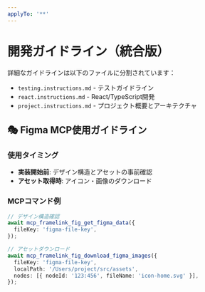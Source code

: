 ```yaml
---
applyTo: '**'
---
```


# 開発ガイドライン（統合版）

詳細なガイドラインは以下のファイルに分割されています：

- `testing.instructions.md` - テストガイドライン
- `react.instructions.md` - React/TypeScript開発
- `project.instructions.md` - プロジェクト概要とアーキテクチャ

## 🎭 Figma MCP使用ガイドライン

### 使用タイミング

- **実装開始前**: デザイン構造とアセットの事前確認
- **アセット取得時**: アイコン・画像のダウンロード

### MCPコマンド例

```typescript
// デザイン構造確認
await mcp_framelink_fig_get_figma_data({
  fileKey: 'figma-file-key',
});

// アセットダウンロード
await mcp_framelink_fig_download_figma_images({
  fileKey: 'figma-file-key',
  localPath: '/Users/project/src/assets',
  nodes: [{ nodeId: '123:456', fileName: 'icon-home.svg' }],
});
```
